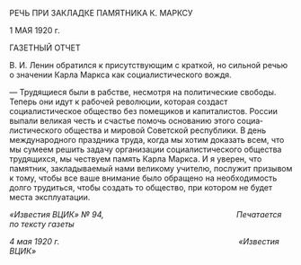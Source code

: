 РЕЧЬ ПРИ ЗАКЛАДКЕ ПАМЯТНИКА К. МАРКСУ

1 МАЯ 1920 г.

ГАЗЕТНЫЙ ОТЧЕТ

В. И. Ленин обратился к присутствующим с краткой, но сильной речью о значении Карла Маркса как социалистического вождя.

— Трудящиеся были в рабстве, несмотря на политические свободы. Теперь они идут к рабочей революции, которая создаст социалистическое общество без помещиков и капиталистов. России выпали великая честь и счастье помочь основанию этого социа­листического общества и мировой Советской республики. В день международного праздника труда, когда мы хотим доказать всем, что мы сумеем решить задачу органи­зации социалистического общества трудящихся, мы чествуем память Карла Маркса. И я уверен, что памятник, закладываемый нами великому учителю, послужит призывом к тому, чтобы все ваше внимание было обращено на необходимость долго трудиться, чтобы создать то общество, при котором не будет места эксплуатации.

_«Известия ВЦИК» № 94,                                                            Печатается по тексту газеты_

_4 мая 1920 г.                                                                                 «Известия ВЦИК»_